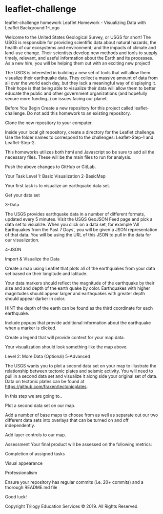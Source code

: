 # leaflet-challenge
leaflet-challenge homework
Leaflet Homework - Visualizing Data with Leaflet
Background
1-Logo

Welcome to the United States Geological Survey, or USGS for short! The USGS is responsible for providing scientific data about natural hazards, the health of our ecosystems and environment; and the impacts of climate and land-use change. Their scientists develop new methods and tools to supply timely, relevant, and useful information about the Earth and its processes. As a new hire, you will be helping them out with an exciting new project!

The USGS is interested in building a new set of tools that will allow them visualize their earthquake data. They collect a massive amount of data from all over the world each day, but they lack a meaningful way of displaying it. Their hope is that being able to visualize their data will allow them to better educate the public and other government organizations (and hopefully secure more funding..) on issues facing our planet.

Before You Begin
Create a new repository for this project called leaflet-challenge. Do not add this homework to an existing repository.

Clone the new repository to your computer.

Inside your local git repository, create a directory for the Leaflet challenge. Use the folder names to correspond to the challenges: Leaflet-Step-1 and Leaflet-Step-2.

This homeworks utilizes both html and Javascript so be sure to add all the necessary files. These will be the main files to run for analysis.

Push the above changes to GitHub or GitLab.

Your Task
Level 1: Basic Visualization
2-BasicMap

Your first task is to visualize an earthquake data set.

Get your data set

3-Data

The USGS provides earthquake data in a number of different formats, updated every 5 minutes. Visit the USGS GeoJSON Feed page and pick a data set to visualize. When you click on a data set, for example 'All Earthquakes from the Past 7 Days', you will be given a JSON representation of that data. You will be using the URL of this JSON to pull in the data for our visualization.

4-JSON

Import & Visualize the Data

Create a map using Leaflet that plots all of the earthquakes from your data set based on their longitude and latitude.

Your data markers should reflect the magnitude of the earthquake by their size and and depth of the earth quake by color. Earthquakes with higher magnitudes should appear larger and earthquakes with greater depth should appear darker in color.

HINT the depth of the earth can be found as the third coordinate for each earthquake.

Include popups that provide additional information about the earthquake when a marker is clicked.

Create a legend that will provide context for your map data.

Your visualization should look something like the map above.

Level 2: More Data (Optional)
5-Advanced

The USGS wants you to plot a second data set on your map to illustrate the relationship between tectonic plates and seismic activity. You will need to pull in a second data set and visualize it along side your original set of data. Data on tectonic plates can be found at https://github.com/fraxen/tectonicplates.

In this step we are going to..

Plot a second data set on our map.

Add a number of base maps to choose from as well as separate out our two different data sets into overlays that can be turned on and off independently.

Add layer controls to our map.

Assessment
Your final product will be assessed on the following metrics:

Completion of assigned tasks

Visual appearance

Professionalism

Ensure your repository has regular commits (i.e. 20+ commits) and a thorough README.md file

Good luck!

Copyright
Trilogy Education Services © 2019. All Rights Reserved.
